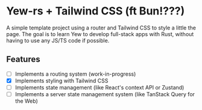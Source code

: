 # Yew-rs + Tailwind CSS (ft Bun!???)
A simple template project using a router and Tailwind CSS to style a 
little the page. The goal is to learn Yew to develop full-stack apps 
with Rust, without having to use any JS/TS code if possible.

## Features
+ [ ] Implements a routing system (work-in-progress)
+ [x] Implements styling with Tailwind CSS
+ [ ] Implements state management (like React's context API or Zustand)
+ [ ] Implements a server state management system (like TanStack Query for the Web)
